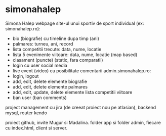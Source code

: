# simonahalep
 Simona Halep webpage
site-ul unui sportiv de sport individual (ex: simonahalep.ro):
- bio (biografie) cu timeline dupa timp (ani)
- palmares: turneu, ani, record
- lista competitii trecute: data, nume, locatie
- lista 5 evenimente viitoare: data, nume, locatie (map based)
- clasament (puncte) (static, fara comparatii)
- login cu user social media
- live event (video) cu posibilitate comentarii 
admin.simonahalep.ro:
- login, logout
- add, edit, delete elemente biografie
- add, edit, delete elemente palmares
- add, edit, update, delete elemente lista competitii viitoare
- ban user (ban comments)

project management cu jira (de creeat proiect nou pe atlasian), backend mysql, router kendo

proiect github, invite Mugur si Madalina. folder app si folder admin, fiecare cu index.html, client si server.
